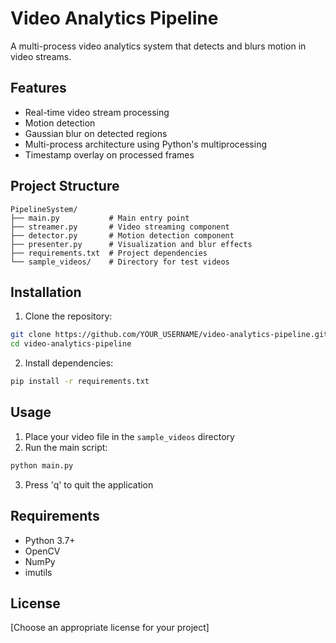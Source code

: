 # Video Analytics Pipeline

A multi-process video analytics system that detects and blurs motion in video streams.

## Features

- Real-time video stream processing
- Motion detection
- Gaussian blur on detected regions
- Multi-process architecture using Python's multiprocessing
- Timestamp overlay on processed frames

## Project Structure

```
PipelineSystem/
├── main.py           # Main entry point
├── streamer.py       # Video streaming component
├── detector.py       # Motion detection component
├── presenter.py      # Visualization and blur effects
├── requirements.txt  # Project dependencies
└── sample_videos/    # Directory for test videos
```

## Installation

1. Clone the repository:
```bash
git clone https://github.com/YOUR_USERNAME/video-analytics-pipeline.git
cd video-analytics-pipeline
```

2. Install dependencies:
```bash
pip install -r requirements.txt
```

## Usage

1. Place your video file in the `sample_videos` directory
2. Run the main script:
```bash
python main.py
```

3. Press 'q' to quit the application

## Requirements

- Python 3.7+
- OpenCV
- NumPy
- imutils

## License

[Choose an appropriate license for your project]